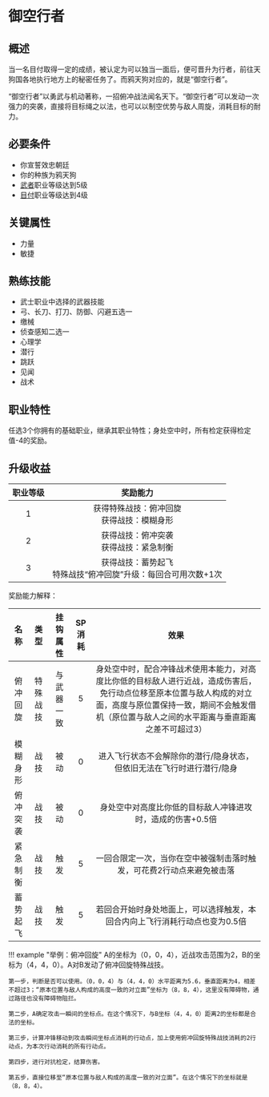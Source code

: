 # 御空行者

## 概述

当一名目付取得一定的成绩，被认定为可以独当一面后，便可晋升为行者，前往天狗国各地执行地方上的秘密任务了。而鸦天狗对应的，就是“御空行者”。

“御空行者”以勇武与机动著称，一招俯冲战法闻名天下。“御空行者”可以发动一次强力的突袭，直接将目标绳之以法，也可以以制空优势与敌人周旋，消耗目标的耐力。

## 必要条件

* 你宣誓效忠朝廷
* 你的种族为鸦天狗
* <a href="../../../basicJob/Warrior" target="_blank">武者</a>职业等级达到5级
* <a href="../metsuke" target="_blank">目付</a>职业等级达到4级

## 关键属性

* 力量
* 敏捷

## 熟练技能

* 武士职业中选择的武器技能
* 弓、长刀、打刀、防御、闪避五选一
* 缴械
* 侦查感知二选一
* 心理学
* 潜行
* 跳跃
* 见闻
* 战术
  
## 职业特性

任选3个你拥有的基础职业，继承其职业特性；身处空中时，所有检定获得检定值-4的奖励。

## 升级收益

职业等级|奖励能力
:--:|:--:
1|获得特殊战技：俯冲回旋<br>获得战技：模糊身形
2|获得战技：俯冲突袭<br>获得战技：紧急制衡
3|获得战技：蓄势起飞<br>特殊战技“俯冲回旋”升级：每回合可用次数+1次

奖励能力解释：

名称|类型|挂钩属性|SP消耗|效果
:--:|:--:|:--:|:--:|:--:
俯冲回旋|特殊战技|与武器一致|5|身处空中时，配合冲锋战术使用本能力，对高度比你低的目标敌人进行近战，造成伤害后，免行动点位移至原本位置与敌人构成的对立面，高度与原位置保持一致，期间不会触发借机（原位置与敌人之间的水平距离与垂直距离之差不可超过3）
模糊身形|战技|被动|0|进入飞行状态不会解除你的潜行/隐身状态，但依旧无法在飞行时进行潜行/隐身
俯冲突袭|战技|被动|0|身处空中对高度比你低的目标敌人冲锋进攻时，造成的伤害+0.5倍
紧急制衡|战技|触发|5|一回合限定一次，当你在空中被强制击落时触发，可花费2行动点来避免被击落
蓄势起飞|战技|触发|5|若回合开始时身处地面上，可以选择触发，本回合内向上飞行消耗行动点也变为0.5倍

!!! example "举例：俯冲回旋"
    A的坐标为（0，0，4），近战攻击范围为2，B的坐标为（4，4，0）。A对B发动了俯冲回旋特殊战技。
    
    第一步，判断是否可以使用。（0，0，4）与（4，4，0）水平距离为5.6，垂直距离为4，相差不超过3；“原本位置与敌人构成的高度一致的对立面”坐标为（8，8，4），这里没有障碍物，通过路径也没有障碍物阻拦。

    第二步，A确定攻击一瞬间的坐标点。在这个情况下，与B坐标（4，4，0）距离2的坐标都是合法的坐标。

    第三步，计算冲锋移动到攻击瞬间坐标点消耗的行动点，加上使用俯冲回旋特殊战技消耗的2行动点，为本次行动消耗的所有行动点。

    第四步，进行对抗检定，结算伤害。

    第五步，直接位移至“原本位置与敌人构成的高度一致的对立面”。在这个情况下的坐标就是（8，8，4）。